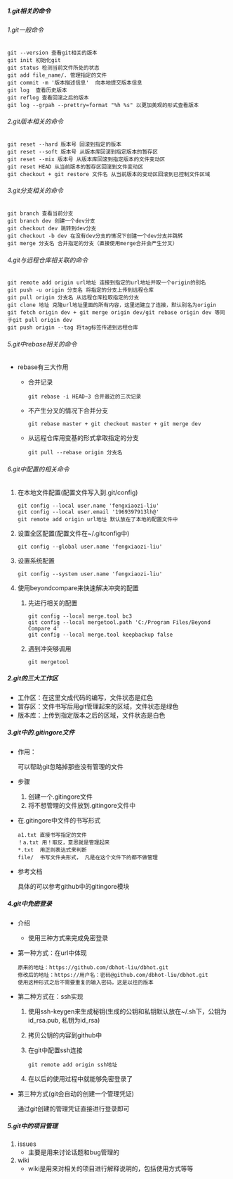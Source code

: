 ##### 1.git相关的命令

###### 1.git一般命令

```
git --version 查看git相关的版本
git init 初始化git
git status 检测当前文件所处的状态
git add file_name/. 管理指定的文件
git commit -m '版本描述信息'  向本地提交版本信息
git log  查看历史版本
git reflog 查看回滚之后的版本
git log --grpah --prettry=format "%h %s" 以更加美观的形式查看版本
```

###### 2.git版本相关的命令

```
git reset --hard 版本号 回滚到指定的版本
git reset --soft 版本号 从版本库回滚到指定版本的暂存区
git reset --mix 版本号 从版本库回滚到指定版本的文件变动区
git reset HEAD 从当前版本的暂存区回滚到文件变动区
git checkout + git restore 文件名 从当前版本的变动区回滚到已控制文件区域
```

###### 3.git分支相关的命令

```
git branch 查看当前分支
git branch dev 创建一个dev分支
git checkout dev 跳转到dev分支
git checkout -b dev 在没有dev分支的情况下创建一个dev分支并跳转
git merge 分支名 合并指定的分支（直接使用merge合并会产生分叉）
```

###### 4.git与远程仓库相关联的命令

```
git remote add origin url地址 连接到指定的url地址并取一个origin的别名
git push -u origin 分支名 将指定的分支上传到远程仓库
git pull origin 分支名 从远程仓库拉取指定的分支
git clone 地址 克隆url地址里面的所有内容，这里还建立了连接，默认别名为origin
git fetch origin dev + git merge origin dev/git rebase origin dev 等同于git pull origin dev 
git push origin --tag 将tag标签传递到远程仓库
```

###### 5.git中rebase相关的命令

+ rebase有三大作用

  + 合并记录

    ```
    git rebase -i HEAD~3 合并最近的三次记录
    ```

  + 不产生分叉的情况下合并分支

    ```
    git rebase master + git checkout master + git merge dev
    ```

  + 从远程仓库用变基的形式拿取指定的分支

    ```
    git pull --rebase origin 分支名
    ```

###### 6.git中配置的相关命令

1. 在本地文件配置(配置文件写入到.git/config)

   ```
   git config --local user.name 'fengxiaozi-liu'
   git config --local user.email '1969397913lh@'
   git remote add origin url地址 默认放在了本地的配置文件中
   ```

2. 设置全区配置(配置文件在~/.gitconfig中)

   ```
   git config --global user.name 'fengxiaozi-liu'
   ```

3. 设置系统配置

   ```
   git config --system user.name 'fengxiaozi-liu'
   ```

4. 使用beyondcompare来快速解决冲突的配置

   1. 先进行相关的配置

      ```
      git config --local merge.tool bc3
      git config --local mergetool.path 'C:/Program Files/Beyond Compare 4'
      git config --local merge.tool keepbackup false
      ```

   2. 遇到冲突够调用

      ```
      git mergetool
      ```

##### 2.git的三大工作区

+ 工作区：在这里文成代码的编写，文件状态是红色
+ 暂存区：文件书写后用git管理起来的区域，文件状态是绿色
+ 版本库：上传到指定版本之后的区域，文件状态是白色

##### 3.git中的.gitingore文件

+ 作用：

  可以帮助git忽略掉那些没有管理的文件

+ 步骤

  1. 创建一个.gitingore文件
  2. 将不想管理的文件放到.gitingore文件中

+ 在.gitingore中文件的书写形式

  ```
  a1.txt 直接书写指定的文件
  ！a.txt 用！取反，意思就是管理起来
  *.txt  用正则表达式来判断
  file/  书写文件夹形式， 凡是在这个文件下的都不做管理
  ```

+ 参考文档

  具体的可以参考github中的gitingore模块

##### 4.git中免密登录

+ 介绍

  + 使用三种方式来完成免密登录

+ 第一种方式：在url中体现

  ```
  原来的地址：https://github.com/dbhot-liu/dbhot.git
  修改后的地址：https://用户名：密码@github.com/dbhot-liu/dbhot.git
  使用这种形式之后不需要重复的输入密码，这是以往的版本
  ```

+ 第二种方式在：ssh实现

  1. 使用ssh-keygen来生成秘钥(生成的公钥和私钥默认放在~/.sh下，公钥为id_rsa.pub, 私钥为id_rsa)

  2. 拷贝公钥的内容到github中

  3. 在git中配置ssh连接

     ```
     git remote add origin ssh地址
     ```

  4. 在以后的使用过程中就能够免密登录了

+ 第三种方式(git会自动的创建一个管理凭证)

  通过git创建的管理凭证直接进行登录即可

##### 5.git中的项目管理

1. issues
   + 主要是用来讨论话题和bug管理的
2. wiki
   + wiki是用来对相关的项目进行解释说明的，包括使用方式等等



